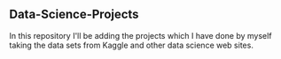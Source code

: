 ## Data-Science-Projects ##      
In this repository I'll be adding the projects which I have done by myself taking the data sets from Kaggle and other data science web sites.    
 
